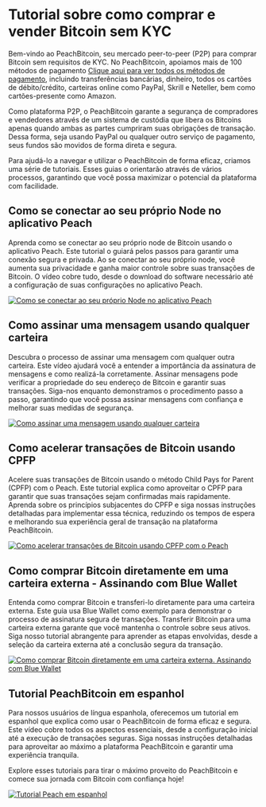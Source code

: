 # Tutorial sobre como comprar e vender Bitcoin sem KYC

Bem-vindo ao PeachBitcoin, seu mercado peer-to-peer (P2P) para comprar Bitcoin sem requisitos de KYC. No PeachBitcoin, apoiamos mais de 100 métodos de pagamento [Clique aqui para ver todos os métodos de pagamento](https://peachbitcoin.com/Buy-&-Sell-Bitcoin-using-any-payment-method-2024), incluindo transferências bancárias, dinheiro, todos os cartões de débito/crédito, carteiras online como PayPal, Skrill e Neteller, bem como cartões-presente como Amazon.

Como plataforma P2P, o PeachBitcoin garante a segurança de compradores e vendedores através de um sistema de custódia que libera os Bitcoins apenas quando ambas as partes cumpriram suas obrigações de transação. Dessa forma, seja usando PayPal ou qualquer outro serviço de pagamento, seus fundos são movidos de forma direta e segura.

Para ajudá-lo a navegar e utilizar o PeachBitcoin de forma eficaz, criamos uma série de tutoriais. Esses guias o orientarão através de vários processos, garantindo que você possa maximizar o potencial da plataforma com facilidade.

## Como se conectar ao seu próprio Node no aplicativo Peach

Aprenda como se conectar ao seu próprio node de Bitcoin usando o aplicativo Peach. Este tutorial o guiará pelos passos para garantir uma conexão segura e privada. Ao se conectar ao seu próprio node, você aumenta sua privacidade e ganha maior controle sobre suas transações de Bitcoin. O vídeo cobre tudo, desde o download do software necessário até a configuração de suas configurações no aplicativo Peach.

[![Como se conectar ao seu próprio Node no aplicativo Peach](https://img.youtube.com/vi/xtvq2i3mIYg/0.jpg)](https://www.youtube.com/watch?v=xtvq2i3mIYg)

## Como assinar uma mensagem usando qualquer carteira

Descubra o processo de assinar uma mensagem com qualquer outra carteira. Este vídeo ajudará você a entender a importância da assinatura de mensagens e como realizá-la corretamente. Assinar mensagens pode verificar a propriedade do seu endereço de Bitcoin e garantir suas transações. Siga-nos enquanto demonstramos o procedimento passo a passo, garantindo que você possa assinar mensagens com confiança e melhorar suas medidas de segurança.

[![Como assinar uma mensagem usando qualquer carteira](https://img.youtube.com/vi/xgewSfhLgtY/0.jpg)](https://www.youtube.com/watch?v=xgewSfhLgtY)

## Como acelerar transações de Bitcoin usando CPFP

Acelere suas transações de Bitcoin usando o método Child Pays for Parent (CPFP) com o Peach. Este tutorial explica como aproveitar o CPFP para garantir que suas transações sejam confirmadas mais rapidamente. Aprenda sobre os princípios subjacentes do CPFP e siga nossas instruções detalhadas para implementar essa técnica, reduzindo os tempos de espera e melhorando sua experiência geral de transação na plataforma PeachBitcoin.

[![Como acelerar transações de Bitcoin usando CPFP com o Peach](https://img.youtube.com/vi/24OtQkL0CxU/0.jpg)](https://www.youtube.com/watch?v=24OtQkL0CxU)

## Como comprar Bitcoin diretamente em uma carteira externa - Assinando com Blue Wallet

Entenda como comprar Bitcoin e transferi-lo diretamente para uma carteira externa. Este guia usa Blue Wallet como exemplo para demonstrar o processo de assinatura segura de transações. Transferir Bitcoin para uma carteira externa garante que você mantenha o controle sobre seus ativos. Siga nosso tutorial abrangente para aprender as etapas envolvidas, desde a seleção da carteira externa até a conclusão segura da transação.

[![Como comprar Bitcoin diretamente em uma carteira externa. Assinando com Blue Wallet](https://img.youtube.com/vi/d3STuVfFWfQ/0.jpg)](https://www.youtube.com/watch?v=d3STuVfFWfQ)

## Tutorial PeachBitcoin em espanhol

Para nossos usuários de língua espanhola, oferecemos um tutorial em espanhol que explica como usar o PeachBitcoin de forma eficaz e segura. Este vídeo cobre todos os aspectos essenciais, desde a configuração inicial até a execução de transações seguras. Siga nossas instruções detalhadas para aproveitar ao máximo a plataforma PeachBitcoin e garantir uma experiência tranquila.

Explore esses tutoriais para tirar o máximo proveito do PeachBitcoin e comece sua jornada com Bitcoin com confiança hoje!

[![Tutorial Peach em espanhol](https://img.youtube.com/vi/sVwSzTVIe6s/0.jpg)](https://www.youtube.com/watch?v=sVwSzTVIe6s)